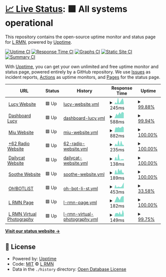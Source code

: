 # [📈 Live Status](https://statuspage.is-a.fun): <!--live status--> **🟩 All systems operational**

This repository contains the open-source uptime monitor and status page for [L RMN](https://statuspage.is-a.fun), powered by [Upptime](https://github.com/upptime/upptime).

[![Uptime CI](https://github.com/lrmn7/statuspage/workflows/Uptime%20CI/badge.svg)](https://github.com/lrmn7/statuspage/actions?query=workflow%3A%22Uptime+CI%22)
[![Response Time CI](https://github.com/lrmn7/statuspage/workflows/Response%20Time%20CI/badge.svg)](https://github.com/lrmn7/statuspage/actions?query=workflow%3A%22Response+Time+CI%22)
[![Graphs CI](https://github.com/lrmn7/statuspage/workflows/Graphs%20CI/badge.svg)](https://github.com/lrmn7/statuspage/actions?query=workflow%3A%22Graphs+CI%22)
[![Static Site CI](https://github.com/lrmn7/statuspage/workflows/Static%20Site%20CI/badge.svg)](https://github.com/lrmn7/statuspage/actions?query=workflow%3A%22Static+Site+CI%22)
[![Summary CI](https://github.com/lrmn7/statuspage/workflows/Summary%20CI/badge.svg)](https://github.com/lrmn7/statuspage/actions?query=workflow%3A%22Summary+CI%22)

With [Upptime](https://upptime.js.org), you can get your own unlimited and free uptime monitor and status page, powered entirely by a GitHub repository. We use [Issues](https://github.com/lrmn7/statuspage/issues) as incident reports, [Actions](https://github.com/lrmn7/statuspage/actions) as uptime monitors, and [Pages](https://statuspage.is-a.fun) for the status page.

<!--start: status pages-->
<!-- This summary is generated by Upptime (https://github.com/upptime/upptime) -->
<!-- Do not edit this manually, your changes will be overwritten -->
<!-- prettier-ignore -->
| URL | Status | History | Response Time | Uptime |
| --- | ------ | ------- | ------------- | ------ |
| <img alt="" src="https://icons.duckduckgo.com/ip3/lucy.is-a.fun.ico" height="13"> [Lucy Website](https://lucy.is-a.fun/) | 🟩 Up | [lucy-website.yml](https://github.com/lrmn7/statuspage/commits/HEAD/history/lucy-website.yml) | <details><summary><img alt="Response time graph" src="./graphs/lucy-website/response-time-week.png" height="20"> 245ms</summary><br><a href="https://statuspage.is-a.fun/history/lucy-website"><img alt="Response time 223" src="https://img.shields.io/endpoint?url=https%3A%2F%2Fraw.githubusercontent.com%2Flrmn7%2Fstatuspage%2FHEAD%2Fapi%2Flucy-website%2Fresponse-time.json"></a><br><a href="https://statuspage.is-a.fun/history/lucy-website"><img alt="24-hour response time 244" src="https://img.shields.io/endpoint?url=https%3A%2F%2Fraw.githubusercontent.com%2Flrmn7%2Fstatuspage%2FHEAD%2Fapi%2Flucy-website%2Fresponse-time-day.json"></a><br><a href="https://statuspage.is-a.fun/history/lucy-website"><img alt="7-day response time 245" src="https://img.shields.io/endpoint?url=https%3A%2F%2Fraw.githubusercontent.com%2Flrmn7%2Fstatuspage%2FHEAD%2Fapi%2Flucy-website%2Fresponse-time-week.json"></a><br><a href="https://statuspage.is-a.fun/history/lucy-website"><img alt="30-day response time 223" src="https://img.shields.io/endpoint?url=https%3A%2F%2Fraw.githubusercontent.com%2Flrmn7%2Fstatuspage%2FHEAD%2Fapi%2Flucy-website%2Fresponse-time-month.json"></a><br><a href="https://statuspage.is-a.fun/history/lucy-website"><img alt="1-year response time 223" src="https://img.shields.io/endpoint?url=https%3A%2F%2Fraw.githubusercontent.com%2Flrmn7%2Fstatuspage%2FHEAD%2Fapi%2Flucy-website%2Fresponse-time-year.json"></a></details> | <details><summary><a href="https://statuspage.is-a.fun/history/lucy-website">99.88%</a></summary><a href="https://statuspage.is-a.fun/history/lucy-website"><img alt="All-time uptime 99.97%" src="https://img.shields.io/endpoint?url=https%3A%2F%2Fraw.githubusercontent.com%2Flrmn7%2Fstatuspage%2FHEAD%2Fapi%2Flucy-website%2Fuptime.json"></a><br><a href="https://statuspage.is-a.fun/history/lucy-website"><img alt="24-hour uptime 100.00%" src="https://img.shields.io/endpoint?url=https%3A%2F%2Fraw.githubusercontent.com%2Flrmn7%2Fstatuspage%2FHEAD%2Fapi%2Flucy-website%2Fuptime-day.json"></a><br><a href="https://statuspage.is-a.fun/history/lucy-website"><img alt="7-day uptime 99.88%" src="https://img.shields.io/endpoint?url=https%3A%2F%2Fraw.githubusercontent.com%2Flrmn7%2Fstatuspage%2FHEAD%2Fapi%2Flucy-website%2Fuptime-week.json"></a><br><a href="https://statuspage.is-a.fun/history/lucy-website"><img alt="30-day uptime 99.97%" src="https://img.shields.io/endpoint?url=https%3A%2F%2Fraw.githubusercontent.com%2Flrmn7%2Fstatuspage%2FHEAD%2Fapi%2Flucy-website%2Fuptime-month.json"></a><br><a href="https://statuspage.is-a.fun/history/lucy-website"><img alt="1-year uptime 99.97%" src="https://img.shields.io/endpoint?url=https%3A%2F%2Fraw.githubusercontent.com%2Flrmn7%2Fstatuspage%2FHEAD%2Fapi%2Flucy-website%2Fuptime-year.json"></a></details>
| <img alt="" src="https://icons.duckduckgo.com/ip3/dash-lucy.is-a.fun.ico" height="13"> [Dashboard Lucy](https://dash-lucy.is-a.fun/) | 🟩 Up | [dashboard-lucy.yml](https://github.com/lrmn7/statuspage/commits/HEAD/history/dashboard-lucy.yml) | <details><summary><img alt="Response time graph" src="./graphs/dashboard-lucy/response-time-week.png" height="20"> 588ms</summary><br><a href="https://statuspage.is-a.fun/history/dashboard-lucy"><img alt="Response time 662" src="https://img.shields.io/endpoint?url=https%3A%2F%2Fraw.githubusercontent.com%2Flrmn7%2Fstatuspage%2FHEAD%2Fapi%2Fdashboard-lucy%2Fresponse-time.json"></a><br><a href="https://statuspage.is-a.fun/history/dashboard-lucy"><img alt="24-hour response time 411" src="https://img.shields.io/endpoint?url=https%3A%2F%2Fraw.githubusercontent.com%2Flrmn7%2Fstatuspage%2FHEAD%2Fapi%2Fdashboard-lucy%2Fresponse-time-day.json"></a><br><a href="https://statuspage.is-a.fun/history/dashboard-lucy"><img alt="7-day response time 588" src="https://img.shields.io/endpoint?url=https%3A%2F%2Fraw.githubusercontent.com%2Flrmn7%2Fstatuspage%2FHEAD%2Fapi%2Fdashboard-lucy%2Fresponse-time-week.json"></a><br><a href="https://statuspage.is-a.fun/history/dashboard-lucy"><img alt="30-day response time 662" src="https://img.shields.io/endpoint?url=https%3A%2F%2Fraw.githubusercontent.com%2Flrmn7%2Fstatuspage%2FHEAD%2Fapi%2Fdashboard-lucy%2Fresponse-time-month.json"></a><br><a href="https://statuspage.is-a.fun/history/dashboard-lucy"><img alt="1-year response time 662" src="https://img.shields.io/endpoint?url=https%3A%2F%2Fraw.githubusercontent.com%2Flrmn7%2Fstatuspage%2FHEAD%2Fapi%2Fdashboard-lucy%2Fresponse-time-year.json"></a></details> | <details><summary><a href="https://statuspage.is-a.fun/history/dashboard-lucy">99.94%</a></summary><a href="https://statuspage.is-a.fun/history/dashboard-lucy"><img alt="All-time uptime 99.77%" src="https://img.shields.io/endpoint?url=https%3A%2F%2Fraw.githubusercontent.com%2Flrmn7%2Fstatuspage%2FHEAD%2Fapi%2Fdashboard-lucy%2Fuptime.json"></a><br><a href="https://statuspage.is-a.fun/history/dashboard-lucy"><img alt="24-hour uptime 100.00%" src="https://img.shields.io/endpoint?url=https%3A%2F%2Fraw.githubusercontent.com%2Flrmn7%2Fstatuspage%2FHEAD%2Fapi%2Fdashboard-lucy%2Fuptime-day.json"></a><br><a href="https://statuspage.is-a.fun/history/dashboard-lucy"><img alt="7-day uptime 99.94%" src="https://img.shields.io/endpoint?url=https%3A%2F%2Fraw.githubusercontent.com%2Flrmn7%2Fstatuspage%2FHEAD%2Fapi%2Fdashboard-lucy%2Fuptime-week.json"></a><br><a href="https://statuspage.is-a.fun/history/dashboard-lucy"><img alt="30-day uptime 99.77%" src="https://img.shields.io/endpoint?url=https%3A%2F%2Fraw.githubusercontent.com%2Flrmn7%2Fstatuspage%2FHEAD%2Fapi%2Fdashboard-lucy%2Fuptime-month.json"></a><br><a href="https://statuspage.is-a.fun/history/dashboard-lucy"><img alt="1-year uptime 99.77%" src="https://img.shields.io/endpoint?url=https%3A%2F%2Fraw.githubusercontent.com%2Flrmn7%2Fstatuspage%2FHEAD%2Fapi%2Fdashboard-lucy%2Fuptime-year.json"></a></details>
| <img alt="" src="https://icons.duckduckgo.com/ip3/miu.is-a.fun.ico" height="13"> [Miu Website](https://miu.is-a.fun/) | 🟩 Up | [miu-website.yml](https://github.com/lrmn7/statuspage/commits/HEAD/history/miu-website.yml) | <details><summary><img alt="Response time graph" src="./graphs/miu-website/response-time-week.png" height="20"> 882ms</summary><br><a href="https://statuspage.is-a.fun/history/miu-website"><img alt="Response time 676" src="https://img.shields.io/endpoint?url=https%3A%2F%2Fraw.githubusercontent.com%2Flrmn7%2Fstatuspage%2FHEAD%2Fapi%2Fmiu-website%2Fresponse-time.json"></a><br><a href="https://statuspage.is-a.fun/history/miu-website"><img alt="24-hour response time 731" src="https://img.shields.io/endpoint?url=https%3A%2F%2Fraw.githubusercontent.com%2Flrmn7%2Fstatuspage%2FHEAD%2Fapi%2Fmiu-website%2Fresponse-time-day.json"></a><br><a href="https://statuspage.is-a.fun/history/miu-website"><img alt="7-day response time 882" src="https://img.shields.io/endpoint?url=https%3A%2F%2Fraw.githubusercontent.com%2Flrmn7%2Fstatuspage%2FHEAD%2Fapi%2Fmiu-website%2Fresponse-time-week.json"></a><br><a href="https://statuspage.is-a.fun/history/miu-website"><img alt="30-day response time 676" src="https://img.shields.io/endpoint?url=https%3A%2F%2Fraw.githubusercontent.com%2Flrmn7%2Fstatuspage%2FHEAD%2Fapi%2Fmiu-website%2Fresponse-time-month.json"></a><br><a href="https://statuspage.is-a.fun/history/miu-website"><img alt="1-year response time 676" src="https://img.shields.io/endpoint?url=https%3A%2F%2Fraw.githubusercontent.com%2Flrmn7%2Fstatuspage%2FHEAD%2Fapi%2Fmiu-website%2Fresponse-time-year.json"></a></details> | <details><summary><a href="https://statuspage.is-a.fun/history/miu-website">100.00%</a></summary><a href="https://statuspage.is-a.fun/history/miu-website"><img alt="All-time uptime 99.68%" src="https://img.shields.io/endpoint?url=https%3A%2F%2Fraw.githubusercontent.com%2Flrmn7%2Fstatuspage%2FHEAD%2Fapi%2Fmiu-website%2Fuptime.json"></a><br><a href="https://statuspage.is-a.fun/history/miu-website"><img alt="24-hour uptime 100.00%" src="https://img.shields.io/endpoint?url=https%3A%2F%2Fraw.githubusercontent.com%2Flrmn7%2Fstatuspage%2FHEAD%2Fapi%2Fmiu-website%2Fuptime-day.json"></a><br><a href="https://statuspage.is-a.fun/history/miu-website"><img alt="7-day uptime 100.00%" src="https://img.shields.io/endpoint?url=https%3A%2F%2Fraw.githubusercontent.com%2Flrmn7%2Fstatuspage%2FHEAD%2Fapi%2Fmiu-website%2Fuptime-week.json"></a><br><a href="https://statuspage.is-a.fun/history/miu-website"><img alt="30-day uptime 99.68%" src="https://img.shields.io/endpoint?url=https%3A%2F%2Fraw.githubusercontent.com%2Flrmn7%2Fstatuspage%2FHEAD%2Fapi%2Fmiu-website%2Fuptime-month.json"></a><br><a href="https://statuspage.is-a.fun/history/miu-website"><img alt="1-year uptime 99.68%" src="https://img.shields.io/endpoint?url=https%3A%2F%2Fraw.githubusercontent.com%2Flrmn7%2Fstatuspage%2FHEAD%2Fapi%2Fmiu-website%2Fuptime-year.json"></a></details>
| <img alt="" src="https://icons.duckduckgo.com/ip3/62radio.is-a.fun.ico" height="13"> [+62 Radio Website](https://62radio.is-a.fun/) | 🟩 Up | [62-radio-website.yml](https://github.com/lrmn7/statuspage/commits/HEAD/history/62-radio-website.yml) | <details><summary><img alt="Response time graph" src="./graphs/62-radio-website/response-time-week.png" height="20"> 235ms</summary><br><a href="https://statuspage.is-a.fun/history/62-radio-website"><img alt="Response time 270" src="https://img.shields.io/endpoint?url=https%3A%2F%2Fraw.githubusercontent.com%2Flrmn7%2Fstatuspage%2FHEAD%2Fapi%2F62-radio-website%2Fresponse-time.json"></a><br><a href="https://statuspage.is-a.fun/history/62-radio-website"><img alt="24-hour response time 269" src="https://img.shields.io/endpoint?url=https%3A%2F%2Fraw.githubusercontent.com%2Flrmn7%2Fstatuspage%2FHEAD%2Fapi%2F62-radio-website%2Fresponse-time-day.json"></a><br><a href="https://statuspage.is-a.fun/history/62-radio-website"><img alt="7-day response time 235" src="https://img.shields.io/endpoint?url=https%3A%2F%2Fraw.githubusercontent.com%2Flrmn7%2Fstatuspage%2FHEAD%2Fapi%2F62-radio-website%2Fresponse-time-week.json"></a><br><a href="https://statuspage.is-a.fun/history/62-radio-website"><img alt="30-day response time 270" src="https://img.shields.io/endpoint?url=https%3A%2F%2Fraw.githubusercontent.com%2Flrmn7%2Fstatuspage%2FHEAD%2Fapi%2F62-radio-website%2Fresponse-time-month.json"></a><br><a href="https://statuspage.is-a.fun/history/62-radio-website"><img alt="1-year response time 270" src="https://img.shields.io/endpoint?url=https%3A%2F%2Fraw.githubusercontent.com%2Flrmn7%2Fstatuspage%2FHEAD%2Fapi%2F62-radio-website%2Fresponse-time-year.json"></a></details> | <details><summary><a href="https://statuspage.is-a.fun/history/62-radio-website">100.00%</a></summary><a href="https://statuspage.is-a.fun/history/62-radio-website"><img alt="All-time uptime 100.00%" src="https://img.shields.io/endpoint?url=https%3A%2F%2Fraw.githubusercontent.com%2Flrmn7%2Fstatuspage%2FHEAD%2Fapi%2F62-radio-website%2Fuptime.json"></a><br><a href="https://statuspage.is-a.fun/history/62-radio-website"><img alt="24-hour uptime 100.00%" src="https://img.shields.io/endpoint?url=https%3A%2F%2Fraw.githubusercontent.com%2Flrmn7%2Fstatuspage%2FHEAD%2Fapi%2F62-radio-website%2Fuptime-day.json"></a><br><a href="https://statuspage.is-a.fun/history/62-radio-website"><img alt="7-day uptime 100.00%" src="https://img.shields.io/endpoint?url=https%3A%2F%2Fraw.githubusercontent.com%2Flrmn7%2Fstatuspage%2FHEAD%2Fapi%2F62-radio-website%2Fuptime-week.json"></a><br><a href="https://statuspage.is-a.fun/history/62-radio-website"><img alt="30-day uptime 100.00%" src="https://img.shields.io/endpoint?url=https%3A%2F%2Fraw.githubusercontent.com%2Flrmn7%2Fstatuspage%2FHEAD%2Fapi%2F62-radio-website%2Fuptime-month.json"></a><br><a href="https://statuspage.is-a.fun/history/62-radio-website"><img alt="1-year uptime 100.00%" src="https://img.shields.io/endpoint?url=https%3A%2F%2Fraw.githubusercontent.com%2Flrmn7%2Fstatuspage%2FHEAD%2Fapi%2F62-radio-website%2Fuptime-year.json"></a></details>
| <img alt="" src="https://icons.duckduckgo.com/ip3/dailycat.is-a.fun.ico" height="13"> [Dailycat Website](https://dailycat.is-a.fun/) | 🟩 Up | [dailycat-website.yml](https://github.com/lrmn7/statuspage/commits/HEAD/history/dailycat-website.yml) | <details><summary><img alt="Response time graph" src="./graphs/dailycat-website/response-time-week.png" height="20"> 138ms</summary><br><a href="https://statuspage.is-a.fun/history/dailycat-website"><img alt="Response time 121" src="https://img.shields.io/endpoint?url=https%3A%2F%2Fraw.githubusercontent.com%2Flrmn7%2Fstatuspage%2FHEAD%2Fapi%2Fdailycat-website%2Fresponse-time.json"></a><br><a href="https://statuspage.is-a.fun/history/dailycat-website"><img alt="24-hour response time 218" src="https://img.shields.io/endpoint?url=https%3A%2F%2Fraw.githubusercontent.com%2Flrmn7%2Fstatuspage%2FHEAD%2Fapi%2Fdailycat-website%2Fresponse-time-day.json"></a><br><a href="https://statuspage.is-a.fun/history/dailycat-website"><img alt="7-day response time 138" src="https://img.shields.io/endpoint?url=https%3A%2F%2Fraw.githubusercontent.com%2Flrmn7%2Fstatuspage%2FHEAD%2Fapi%2Fdailycat-website%2Fresponse-time-week.json"></a><br><a href="https://statuspage.is-a.fun/history/dailycat-website"><img alt="30-day response time 121" src="https://img.shields.io/endpoint?url=https%3A%2F%2Fraw.githubusercontent.com%2Flrmn7%2Fstatuspage%2FHEAD%2Fapi%2Fdailycat-website%2Fresponse-time-month.json"></a><br><a href="https://statuspage.is-a.fun/history/dailycat-website"><img alt="1-year response time 121" src="https://img.shields.io/endpoint?url=https%3A%2F%2Fraw.githubusercontent.com%2Flrmn7%2Fstatuspage%2FHEAD%2Fapi%2Fdailycat-website%2Fresponse-time-year.json"></a></details> | <details><summary><a href="https://statuspage.is-a.fun/history/dailycat-website">100.00%</a></summary><a href="https://statuspage.is-a.fun/history/dailycat-website"><img alt="All-time uptime 100.00%" src="https://img.shields.io/endpoint?url=https%3A%2F%2Fraw.githubusercontent.com%2Flrmn7%2Fstatuspage%2FHEAD%2Fapi%2Fdailycat-website%2Fuptime.json"></a><br><a href="https://statuspage.is-a.fun/history/dailycat-website"><img alt="24-hour uptime 100.00%" src="https://img.shields.io/endpoint?url=https%3A%2F%2Fraw.githubusercontent.com%2Flrmn7%2Fstatuspage%2FHEAD%2Fapi%2Fdailycat-website%2Fuptime-day.json"></a><br><a href="https://statuspage.is-a.fun/history/dailycat-website"><img alt="7-day uptime 100.00%" src="https://img.shields.io/endpoint?url=https%3A%2F%2Fraw.githubusercontent.com%2Flrmn7%2Fstatuspage%2FHEAD%2Fapi%2Fdailycat-website%2Fuptime-week.json"></a><br><a href="https://statuspage.is-a.fun/history/dailycat-website"><img alt="30-day uptime 100.00%" src="https://img.shields.io/endpoint?url=https%3A%2F%2Fraw.githubusercontent.com%2Flrmn7%2Fstatuspage%2FHEAD%2Fapi%2Fdailycat-website%2Fuptime-month.json"></a><br><a href="https://statuspage.is-a.fun/history/dailycat-website"><img alt="1-year uptime 100.00%" src="https://img.shields.io/endpoint?url=https%3A%2F%2Fraw.githubusercontent.com%2Flrmn7%2Fstatuspage%2FHEAD%2Fapi%2Fdailycat-website%2Fuptime-year.json"></a></details>
| <img alt="" src="https://icons.duckduckgo.com/ip3/soothe.is-a.fun.ico" height="13"> [Soothe Website](https://soothe.is-a.fun/) | 🟩 Up | [soothe-website.yml](https://github.com/lrmn7/statuspage/commits/HEAD/history/soothe-website.yml) | <details><summary><img alt="Response time graph" src="./graphs/soothe-website/response-time-week.png" height="20"> 189ms</summary><br><a href="https://statuspage.is-a.fun/history/soothe-website"><img alt="Response time 196" src="https://img.shields.io/endpoint?url=https%3A%2F%2Fraw.githubusercontent.com%2Flrmn7%2Fstatuspage%2FHEAD%2Fapi%2Fsoothe-website%2Fresponse-time.json"></a><br><a href="https://statuspage.is-a.fun/history/soothe-website"><img alt="24-hour response time 328" src="https://img.shields.io/endpoint?url=https%3A%2F%2Fraw.githubusercontent.com%2Flrmn7%2Fstatuspage%2FHEAD%2Fapi%2Fsoothe-website%2Fresponse-time-day.json"></a><br><a href="https://statuspage.is-a.fun/history/soothe-website"><img alt="7-day response time 189" src="https://img.shields.io/endpoint?url=https%3A%2F%2Fraw.githubusercontent.com%2Flrmn7%2Fstatuspage%2FHEAD%2Fapi%2Fsoothe-website%2Fresponse-time-week.json"></a><br><a href="https://statuspage.is-a.fun/history/soothe-website"><img alt="30-day response time 196" src="https://img.shields.io/endpoint?url=https%3A%2F%2Fraw.githubusercontent.com%2Flrmn7%2Fstatuspage%2FHEAD%2Fapi%2Fsoothe-website%2Fresponse-time-month.json"></a><br><a href="https://statuspage.is-a.fun/history/soothe-website"><img alt="1-year response time 196" src="https://img.shields.io/endpoint?url=https%3A%2F%2Fraw.githubusercontent.com%2Flrmn7%2Fstatuspage%2FHEAD%2Fapi%2Fsoothe-website%2Fresponse-time-year.json"></a></details> | <details><summary><a href="https://statuspage.is-a.fun/history/soothe-website">100.00%</a></summary><a href="https://statuspage.is-a.fun/history/soothe-website"><img alt="All-time uptime 100.00%" src="https://img.shields.io/endpoint?url=https%3A%2F%2Fraw.githubusercontent.com%2Flrmn7%2Fstatuspage%2FHEAD%2Fapi%2Fsoothe-website%2Fuptime.json"></a><br><a href="https://statuspage.is-a.fun/history/soothe-website"><img alt="24-hour uptime 100.00%" src="https://img.shields.io/endpoint?url=https%3A%2F%2Fraw.githubusercontent.com%2Flrmn7%2Fstatuspage%2FHEAD%2Fapi%2Fsoothe-website%2Fuptime-day.json"></a><br><a href="https://statuspage.is-a.fun/history/soothe-website"><img alt="7-day uptime 100.00%" src="https://img.shields.io/endpoint?url=https%3A%2F%2Fraw.githubusercontent.com%2Flrmn7%2Fstatuspage%2FHEAD%2Fapi%2Fsoothe-website%2Fuptime-week.json"></a><br><a href="https://statuspage.is-a.fun/history/soothe-website"><img alt="30-day uptime 100.00%" src="https://img.shields.io/endpoint?url=https%3A%2F%2Fraw.githubusercontent.com%2Flrmn7%2Fstatuspage%2FHEAD%2Fapi%2Fsoothe-website%2Fuptime-month.json"></a><br><a href="https://statuspage.is-a.fun/history/soothe-website"><img alt="1-year uptime 100.00%" src="https://img.shields.io/endpoint?url=https%3A%2F%2Fraw.githubusercontent.com%2Flrmn7%2Fstatuspage%2FHEAD%2Fapi%2Fsoothe-website%2Fuptime-year.json"></a></details>
| <img alt="" src="https://icons.duckduckgo.com/ip3/ohbotlist.hop.sh.ico" height="13"> [Oh!BOTLiST](https://ohbotlist.hop.sh/) | 🟩 Up | [oh-bot-li-st.yml](https://github.com/lrmn7/statuspage/commits/HEAD/history/oh-bot-li-st.yml) | <details><summary><img alt="Response time graph" src="./graphs/oh-bot-li-st/response-time-week.png" height="20"> 453ms</summary><br><a href="https://statuspage.is-a.fun/history/oh-bot-li-st"><img alt="Response time 752" src="https://img.shields.io/endpoint?url=https%3A%2F%2Fraw.githubusercontent.com%2Flrmn7%2Fstatuspage%2FHEAD%2Fapi%2Foh-bot-li-st%2Fresponse-time.json"></a><br><a href="https://statuspage.is-a.fun/history/oh-bot-li-st"><img alt="24-hour response time 719" src="https://img.shields.io/endpoint?url=https%3A%2F%2Fraw.githubusercontent.com%2Flrmn7%2Fstatuspage%2FHEAD%2Fapi%2Foh-bot-li-st%2Fresponse-time-day.json"></a><br><a href="https://statuspage.is-a.fun/history/oh-bot-li-st"><img alt="7-day response time 453" src="https://img.shields.io/endpoint?url=https%3A%2F%2Fraw.githubusercontent.com%2Flrmn7%2Fstatuspage%2FHEAD%2Fapi%2Foh-bot-li-st%2Fresponse-time-week.json"></a><br><a href="https://statuspage.is-a.fun/history/oh-bot-li-st"><img alt="30-day response time 752" src="https://img.shields.io/endpoint?url=https%3A%2F%2Fraw.githubusercontent.com%2Flrmn7%2Fstatuspage%2FHEAD%2Fapi%2Foh-bot-li-st%2Fresponse-time-month.json"></a><br><a href="https://statuspage.is-a.fun/history/oh-bot-li-st"><img alt="1-year response time 752" src="https://img.shields.io/endpoint?url=https%3A%2F%2Fraw.githubusercontent.com%2Flrmn7%2Fstatuspage%2FHEAD%2Fapi%2Foh-bot-li-st%2Fresponse-time-year.json"></a></details> | <details><summary><a href="https://statuspage.is-a.fun/history/oh-bot-li-st">33.58%</a></summary><a href="https://statuspage.is-a.fun/history/oh-bot-li-st"><img alt="All-time uptime 83.83%" src="https://img.shields.io/endpoint?url=https%3A%2F%2Fraw.githubusercontent.com%2Flrmn7%2Fstatuspage%2FHEAD%2Fapi%2Foh-bot-li-st%2Fuptime.json"></a><br><a href="https://statuspage.is-a.fun/history/oh-bot-li-st"><img alt="24-hour uptime 100.00%" src="https://img.shields.io/endpoint?url=https%3A%2F%2Fraw.githubusercontent.com%2Flrmn7%2Fstatuspage%2FHEAD%2Fapi%2Foh-bot-li-st%2Fuptime-day.json"></a><br><a href="https://statuspage.is-a.fun/history/oh-bot-li-st"><img alt="7-day uptime 33.58%" src="https://img.shields.io/endpoint?url=https%3A%2F%2Fraw.githubusercontent.com%2Flrmn7%2Fstatuspage%2FHEAD%2Fapi%2Foh-bot-li-st%2Fuptime-week.json"></a><br><a href="https://statuspage.is-a.fun/history/oh-bot-li-st"><img alt="30-day uptime 83.83%" src="https://img.shields.io/endpoint?url=https%3A%2F%2Fraw.githubusercontent.com%2Flrmn7%2Fstatuspage%2FHEAD%2Fapi%2Foh-bot-li-st%2Fuptime-month.json"></a><br><a href="https://statuspage.is-a.fun/history/oh-bot-li-st"><img alt="1-year uptime 83.83%" src="https://img.shields.io/endpoint?url=https%3A%2F%2Fraw.githubusercontent.com%2Flrmn7%2Fstatuspage%2FHEAD%2Fapi%2Foh-bot-li-st%2Fuptime-year.json"></a></details>
| <img alt="" src="https://icons.duckduckgo.com/ip3/lrmn.is-a.dev.ico" height="13"> [L RMN Page](https://lrmn.is-a.dev/) | 🟩 Up | [l-rmn-page.yml](https://github.com/lrmn7/statuspage/commits/HEAD/history/l-rmn-page.yml) | <details><summary><img alt="Response time graph" src="./graphs/l-rmn-page/response-time-week.png" height="20"> 182ms</summary><br><a href="https://statuspage.is-a.fun/history/l-rmn-page"><img alt="Response time 162" src="https://img.shields.io/endpoint?url=https%3A%2F%2Fraw.githubusercontent.com%2Flrmn7%2Fstatuspage%2FHEAD%2Fapi%2Fl-rmn-page%2Fresponse-time.json"></a><br><a href="https://statuspage.is-a.fun/history/l-rmn-page"><img alt="24-hour response time 103" src="https://img.shields.io/endpoint?url=https%3A%2F%2Fraw.githubusercontent.com%2Flrmn7%2Fstatuspage%2FHEAD%2Fapi%2Fl-rmn-page%2Fresponse-time-day.json"></a><br><a href="https://statuspage.is-a.fun/history/l-rmn-page"><img alt="7-day response time 182" src="https://img.shields.io/endpoint?url=https%3A%2F%2Fraw.githubusercontent.com%2Flrmn7%2Fstatuspage%2FHEAD%2Fapi%2Fl-rmn-page%2Fresponse-time-week.json"></a><br><a href="https://statuspage.is-a.fun/history/l-rmn-page"><img alt="30-day response time 162" src="https://img.shields.io/endpoint?url=https%3A%2F%2Fraw.githubusercontent.com%2Flrmn7%2Fstatuspage%2FHEAD%2Fapi%2Fl-rmn-page%2Fresponse-time-month.json"></a><br><a href="https://statuspage.is-a.fun/history/l-rmn-page"><img alt="1-year response time 162" src="https://img.shields.io/endpoint?url=https%3A%2F%2Fraw.githubusercontent.com%2Flrmn7%2Fstatuspage%2FHEAD%2Fapi%2Fl-rmn-page%2Fresponse-time-year.json"></a></details> | <details><summary><a href="https://statuspage.is-a.fun/history/l-rmn-page">100.00%</a></summary><a href="https://statuspage.is-a.fun/history/l-rmn-page"><img alt="All-time uptime 100.00%" src="https://img.shields.io/endpoint?url=https%3A%2F%2Fraw.githubusercontent.com%2Flrmn7%2Fstatuspage%2FHEAD%2Fapi%2Fl-rmn-page%2Fuptime.json"></a><br><a href="https://statuspage.is-a.fun/history/l-rmn-page"><img alt="24-hour uptime 100.00%" src="https://img.shields.io/endpoint?url=https%3A%2F%2Fraw.githubusercontent.com%2Flrmn7%2Fstatuspage%2FHEAD%2Fapi%2Fl-rmn-page%2Fuptime-day.json"></a><br><a href="https://statuspage.is-a.fun/history/l-rmn-page"><img alt="7-day uptime 100.00%" src="https://img.shields.io/endpoint?url=https%3A%2F%2Fraw.githubusercontent.com%2Flrmn7%2Fstatuspage%2FHEAD%2Fapi%2Fl-rmn-page%2Fuptime-week.json"></a><br><a href="https://statuspage.is-a.fun/history/l-rmn-page"><img alt="30-day uptime 100.00%" src="https://img.shields.io/endpoint?url=https%3A%2F%2Fraw.githubusercontent.com%2Flrmn7%2Fstatuspage%2FHEAD%2Fapi%2Fl-rmn-page%2Fuptime-month.json"></a><br><a href="https://statuspage.is-a.fun/history/l-rmn-page"><img alt="1-year uptime 100.00%" src="https://img.shields.io/endpoint?url=https%3A%2F%2Fraw.githubusercontent.com%2Flrmn7%2Fstatuspage%2FHEAD%2Fapi%2Fl-rmn-page%2Fuptime-year.json"></a></details>
| <img alt="" src="https://icons.duckduckgo.com/ip3/lrmn-vp.site.ico" height="13"> [L RMN Virtual Photography](https://lrmn-vp.site/) | 🟩 Up | [l-rmn-virtual-photography.yml](https://github.com/lrmn7/statuspage/commits/HEAD/history/l-rmn-virtual-photography.yml) | <details><summary><img alt="Response time graph" src="./graphs/l-rmn-virtual-photography/response-time-week.png" height="20"> 149ms</summary><br><a href="https://statuspage.is-a.fun/history/l-rmn-virtual-photography"><img alt="Response time 135" src="https://img.shields.io/endpoint?url=https%3A%2F%2Fraw.githubusercontent.com%2Flrmn7%2Fstatuspage%2FHEAD%2Fapi%2Fl-rmn-virtual-photography%2Fresponse-time.json"></a><br><a href="https://statuspage.is-a.fun/history/l-rmn-virtual-photography"><img alt="24-hour response time 238" src="https://img.shields.io/endpoint?url=https%3A%2F%2Fraw.githubusercontent.com%2Flrmn7%2Fstatuspage%2FHEAD%2Fapi%2Fl-rmn-virtual-photography%2Fresponse-time-day.json"></a><br><a href="https://statuspage.is-a.fun/history/l-rmn-virtual-photography"><img alt="7-day response time 149" src="https://img.shields.io/endpoint?url=https%3A%2F%2Fraw.githubusercontent.com%2Flrmn7%2Fstatuspage%2FHEAD%2Fapi%2Fl-rmn-virtual-photography%2Fresponse-time-week.json"></a><br><a href="https://statuspage.is-a.fun/history/l-rmn-virtual-photography"><img alt="30-day response time 135" src="https://img.shields.io/endpoint?url=https%3A%2F%2Fraw.githubusercontent.com%2Flrmn7%2Fstatuspage%2FHEAD%2Fapi%2Fl-rmn-virtual-photography%2Fresponse-time-month.json"></a><br><a href="https://statuspage.is-a.fun/history/l-rmn-virtual-photography"><img alt="1-year response time 135" src="https://img.shields.io/endpoint?url=https%3A%2F%2Fraw.githubusercontent.com%2Flrmn7%2Fstatuspage%2FHEAD%2Fapi%2Fl-rmn-virtual-photography%2Fresponse-time-year.json"></a></details> | <details><summary><a href="https://statuspage.is-a.fun/history/l-rmn-virtual-photography">99.75%</a></summary><a href="https://statuspage.is-a.fun/history/l-rmn-virtual-photography"><img alt="All-time uptime 99.94%" src="https://img.shields.io/endpoint?url=https%3A%2F%2Fraw.githubusercontent.com%2Flrmn7%2Fstatuspage%2FHEAD%2Fapi%2Fl-rmn-virtual-photography%2Fuptime.json"></a><br><a href="https://statuspage.is-a.fun/history/l-rmn-virtual-photography"><img alt="24-hour uptime 100.00%" src="https://img.shields.io/endpoint?url=https%3A%2F%2Fraw.githubusercontent.com%2Flrmn7%2Fstatuspage%2FHEAD%2Fapi%2Fl-rmn-virtual-photography%2Fuptime-day.json"></a><br><a href="https://statuspage.is-a.fun/history/l-rmn-virtual-photography"><img alt="7-day uptime 99.75%" src="https://img.shields.io/endpoint?url=https%3A%2F%2Fraw.githubusercontent.com%2Flrmn7%2Fstatuspage%2FHEAD%2Fapi%2Fl-rmn-virtual-photography%2Fuptime-week.json"></a><br><a href="https://statuspage.is-a.fun/history/l-rmn-virtual-photography"><img alt="30-day uptime 99.94%" src="https://img.shields.io/endpoint?url=https%3A%2F%2Fraw.githubusercontent.com%2Flrmn7%2Fstatuspage%2FHEAD%2Fapi%2Fl-rmn-virtual-photography%2Fuptime-month.json"></a><br><a href="https://statuspage.is-a.fun/history/l-rmn-virtual-photography"><img alt="1-year uptime 99.94%" src="https://img.shields.io/endpoint?url=https%3A%2F%2Fraw.githubusercontent.com%2Flrmn7%2Fstatuspage%2FHEAD%2Fapi%2Fl-rmn-virtual-photography%2Fuptime-year.json"></a></details>

<!--end: status pages-->

[**Visit our status website →**](https://statuspage.is-a.fun)

## 📄 License

- Powered by: [Upptime](https://github.com/upptime/upptime)
- Code: [MIT](./LICENSE) © [L RMN](https://statuspage.is-a.fun)
- Data in the `./history` directory: [Open Database License](https://opendatacommons.org/licenses/odbl/1-0/)
